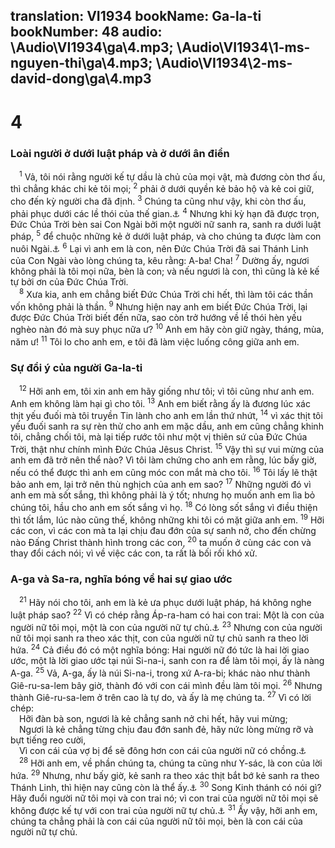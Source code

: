 translation: VI1934
bookName: Ga-la-ti 
bookNumber: 48
audio: \Audio\VI1934\ga\4.mp3; \Audio\VI1934\1-ms-nguyen-thi\ga\4.mp3; \Audio\VI1934\2-ms-david-dong\ga\4.mp3
-------

<div class="title"><h1>4</h1><h3>Loài người ở dưới luật pháp và ở dưới ân điển</h3></div>
<span class="verse ga_4_1"> <sup>1</sup> Vả, tôi nói rằng người kế tự dầu là chủ của mọi vật, mà đương còn thơ ấu, thì chẳng khác chi kẻ tôi mọi; </span>
<span class="verse ga_4_2"><sup>2</sup> phải ở dưới quyền kẻ bảo hộ và kẻ coi giữ, cho đến kỳ người cha đã định. </span>
<span class="verse ga_4_3"><sup>3</sup> Chúng ta cũng như vậy, khi còn thơ ấu, phải phục dưới các lề thói của thế gian.<a data-toggle="tooltip" data-placement="bottom" title="Ctd: các nguyên lý cơ bản của vũ trụ">⚓</a></span>
<span class="verse ga_4_4"><sup>4</sup> Nhưng khi kỳ hạn đã được trọn, Đức Chúa Trời bèn sai Con Ngài bởi một người nữ sanh ra, sanh ra dưới luật pháp, </span>
<span class="verse ga_4_5"><sup>5</sup> để chuộc những kẻ ở dưới luật pháp, và cho chúng ta được làm con nuôi Ngài.<a data-toggle="tooltip" data-placement="bottom" title="Ro 8:15-17">⚓</a></span>
<span class="verse ga_4_6"><sup>6</sup> Lại vì anh em là con, nên Đức Chúa Trời đã sai Thánh Linh của Con Ngài vào lòng chúng ta, kêu rằng: A-ba! Cha! </span>
<span class="verse ga_4_7"><sup>7</sup> Dường ấy, ngươi không phải là tôi mọi nữa, bèn là con; và nếu ngươi là con, thì cũng là kẻ kế tự bởi ơn của Đức Chúa Trời. <br/></span>
<span class="verse ga_4_8"> <sup>8</sup> Xưa kia, anh em chẳng biết Đức Chúa Trời chi hết, thì làm tôi các thần vốn không phải là thần. </span>
<span class="verse ga_4_9"><sup>9</sup> Nhưng hiện nay anh em biết Đức Chúa Trời, lại được Đức Chúa Trời biết đến nữa, sao còn trở hướng về lề thói hèn yếu nghèo nàn đó mà suy phục nữa ư? </span>
<span class="verse ga_4_10"><sup>10</sup> Anh em hãy còn giữ ngày, tháng, mùa, năm ư! </span>
<span class="verse ga_4_11"><sup>11</sup> Tôi lo cho anh em, e tôi đã làm việc luống công giữa anh em. <br/></span>
<div class="title"><h3>Sự đổi ý của người Ga-la-ti</h3></div>
<span class="verse ga_4_12"> <sup>12</sup> Hỡi anh em, tôi xin anh em hãy giống như tôi; vì tôi cũng như anh em. Anh em không làm hại gì cho tôi. </span>
<span class="verse ga_4_13"><sup>13</sup> Anh em biết rằng ấy là đương lúc xác thịt yếu đuối mà tôi truyền Tin lành cho anh em lần thứ nhứt, </span>
<span class="verse ga_4_14"><sup>14</sup> vì xác thịt tôi yếu đuối sanh ra sự rèn thử cho anh em mặc dầu, anh em cũng chẳng khinh tôi, chẳng chối tôi, mà lại tiếp rước tôi như một vị thiên sứ của Đức Chúa Trời, thật như chính mình Đức Chúa Jêsus Christ. </span>
<span class="verse ga_4_15"><sup>15</sup> Vậy thì sự vui mừng của anh em đã trở nên thể nào? Vì tôi làm chứng cho anh em rằng, lúc bấy giờ, nếu có thể được thì anh em cũng móc con mắt mà cho tôi. </span>
<span class="verse ga_4_16"><sup>16</sup> Tôi lấy lẽ thật bảo anh em, lại trở nên thù nghịch của anh em sao? </span>
<span class="verse ga_4_17"><sup>17</sup> Những người đó vì anh em mà sốt sắng, thì không phải là ý tốt; nhưng họ muốn anh em lìa bỏ chúng tôi, hầu cho anh em sốt sắng vì họ. </span>
<span class="verse ga_4_18"><sup>18</sup> Có lòng sốt sắng vì điều thiện thì tốt lắm, lúc nào cũng thế, không những khi tôi có mặt giữa anh em. </span>
<span class="verse ga_4_19"><sup>19</sup> Hỡi các con, vì các con mà ta lại chịu đau đớn của sự sanh nở, cho đến chừng nào Đấng Christ thành hình trong các con, </span>
<span class="verse ga_4_20"><sup>20</sup> ta muốn ở cùng các con và thay đổi cách nói; vì về việc các con, ta rất là bối rối khó xử. <br/></span>
<div class="title"><h3>A-ga và Sa-ra, nghĩa bóng về hai sự giao ước</h3></div>
<span class="verse ga_4_21"> <sup>21</sup> Hãy nói cho tôi, anh em là kẻ ưa phục dưới luật pháp, há không nghe luật pháp sao? </span>
<span class="verse ga_4_22"><sup>22</sup> Vì có chép rằng Áp-ra-ham có hai con trai: Một là con của người nữ tôi mọi, một là con của người nữ tự chủ.<a data-toggle="tooltip" data-placement="bottom" title="Sa 16:15; 21:2">⚓</a></span>
<span class="verse ga_4_23"><sup>23</sup> Nhưng con của người nữ tôi mọi sanh ra theo xác thịt, con của người nữ tự chủ sanh ra theo lời hứa. </span>
<span class="verse ga_4_24"><sup>24</sup> Cả điều đó có một nghĩa bóng: Hai người nữ đó tức là hai lời giao ước, một là lời giao ước tại núi Si-na-i, sanh con ra để làm tôi mọi, ấy là nàng A-ga. </span>
<span class="verse ga_4_25"><sup>25</sup> Vả, A-ga, ấy là núi Si-na-i, trong xứ A-ra-bi; khác nào như thành Giê-ru-sa-lem bây giờ, thành đó với con cái mình đều làm tôi mọi. </span>
<span class="verse ga_4_26"><sup>26</sup> Nhưng thành Giê-ru-sa-lem ở trên cao là tự do, và ấy là mẹ chúng ta. </span>
<span class="verse ga_4_27"><sup>27</sup> Vì có lời chép: <br/> Hỡi đàn bà son, ngươi là kẻ chẳng sanh nở chi hết, hãy vui mừng; <br/> Ngươi là kẻ chẳng từng chịu đau đớn sanh đẻ, hãy nức lòng mừng rỡ và bựt tiếng reo cười, <br/> Vì con cái của vợ bị để sẽ đông hơn con cái của người nữ có chồng.<a data-toggle="tooltip" data-placement="bottom" title="Es 54:1">⚓</a><br/></span>
<span class="verse ga_4_28"> <sup>28</sup> Hỡi anh em, về phần chúng ta, chúng ta cũng như Y-sác, là con của lời hứa. </span>
<span class="verse ga_4_29"><sup>29</sup> Nhưng, như bấy giờ, kẻ sanh ra theo xác thịt bắt bớ kẻ sanh ra theo Thánh Linh, thì hiện nay cũng còn là thể ấy.<a data-toggle="tooltip" data-placement="bottom" title="Sa 21:9">⚓</a></span>
<span class="verse ga_4_30"><sup>30</sup> Song Kinh thánh có nói gì? Hãy đuổi người nữ tôi mọi và con trai nó; vì con trai của người nữ tôi mọi sẽ không được kế tự với con trai của người nữ tự chủ.<a data-toggle="tooltip" data-placement="bottom" title="Sa 21:10">⚓</a></span>
<span class="verse ga_4_31"><sup>31</sup> Ấy vậy, hỡi anh em, chúng ta chẳng phải là con cái của người nữ tôi mọi, bèn là con cái của người nữ tự chủ. <br/></span>
